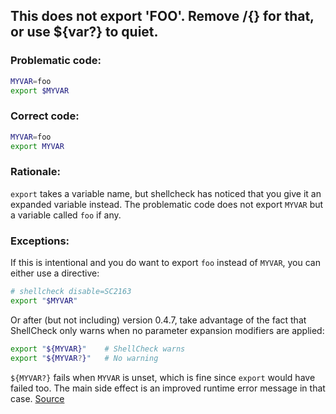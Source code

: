## This does not export 'FOO'. Remove $/${} for that, or use ${var?} to quiet.

### Problematic code:

```sh
MYVAR=foo
export $MYVAR
```

### Correct code:

```sh
MYVAR=foo
export MYVAR
```

### Rationale:

`export` takes a variable name, but shellcheck has noticed that you give it an expanded variable instead. The problematic code does not export `MYVAR` but a variable called `foo` if any.

### Exceptions:

If this is intentional and you do want to export `foo` instead of `MYVAR`, you can either use a directive:

```sh
# shellcheck disable=SC2163
export "$MYVAR"
```

Or after (but not including) version 0.4.7, take advantage of the fact that ShellCheck only warns when no parameter expansion modifiers are applied:

```sh
export "${MYVAR}"    # ShellCheck warns
export "${MYVAR?}"   # No warning
```

`${MYVAR?}` fails when `MYVAR` is unset, which is fine since `export` would have failed too. The main side effect is an improved runtime error message in that case.
[Source](https://github.com/koalaman/shellcheck/wiki/SC2163)


